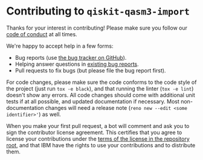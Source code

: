 # Contributing to `qiskit-qasm3-import`

Thanks for your interest in contributing!  Please make sure you follow our
[code of conduct](https://github.com/Qiskit/qiskit-qasm3-import/blob/main/CODE_OF_CONDUCT.md)
at all times.

We're happy to accept help in a few forms:

- Bug reports (use [the bug tracker on GitHub](https://github.com/Qiskit/qiskit-qasm3-import/issues)).
- Helping answer questions in [existing bug reports](https://github.com/Qiskit/qiskit-qasm3-import/issues).
- Pull requests to fix bugs (but please file the bug report first).

For code changes, please make sure the code conforms to the code style of the
project (just run `tox -e black`), and that running the linter (`tox -e lint`)
doesn't show any errors.  All code changes should come with additional unit
tests if at all possible, and updated documentation if necessary.  Most
non-documentation changes will need a release note
(`reno new --edit <some identifier>'`) as well.

When you make your first pull request, a bot will comment and ask you to sign
the contributor license agreement.  This certifies that you agree to license
your contributions under the [terms of the license in the repository
root](https://github.com/Qiskit/qiskit-qasm3-import/blob/main/LICENSE), and
that IBM have the rights to use your contributions and to distribute them.
